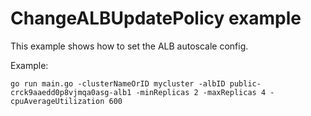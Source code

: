 # ChangeALBUpdatePolicy example

This example shows how to set the ALB autoscale config.

Example: 

```
go run main.go -clusterNameOrID mycluster -albID public-crck9aaedd0p8vjmqa0asg-alb1 -minReplicas 2 -maxReplicas 4 -cpuAverageUtilization 600
```